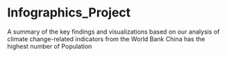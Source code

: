 # Infographics_Project
A summary of the key findings and visualizations based on our analysis of climate change-related indicators from the World Bank China has the highest number of Population
